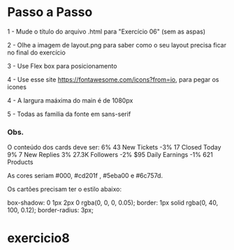 # Passo a Passo

1 - Mude o título do arquivo .html para "Exercício 06" (sem as aspas)

2 - Olhe a imagem de layout.png para saber como o seu layout precisa ficar no final do exercício

3 - Use Flex box para posicionamento

4 - Use esse site https://fontawesome.com/icons?from=io, para pegar os icones

4 - A largura maáxima do main é de 1080px

5 - Todas as familia da fonte em sans-serif

### Obs.

O conteúdo dos cards deve ser:
6% 43 New Tickets
-3% 17 Closed Today
9% 7 New Replies
3% 27.3K Followers
-2% \$95 Daily Earnings
-1% 621 Products

As cores seriam #000, #cd201f , #5eba00 e #6c757d.

Os cartões precisam ter o estilo abaixo:

box-shadow: 0 1px 2px 0 rgba(0, 0, 0, 0.05);
border: 1px solid rgba(0, 40, 100, 0.12);
border-radius: 3px;
# exercicio8
